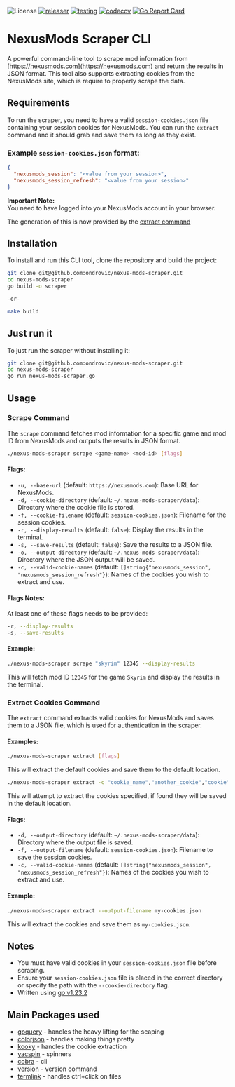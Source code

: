 ![License](https://img.shields.io/badge/license-MIT-blue)
[![releaser](https://github.com/ondrovic/nexus-mods-scraper/actions/workflows/releaser.yml/badge.svg)](https://github.com/ondrovic/nexus-mods-scraper/actions/workflows/releaser.yml)
[![testing](https://github.com/ondrovic/nexus-mods-scraper/actions/workflows/testing.yml/badge.svg)](https://github.com/ondrovic/nexus-mods-scraper/actions/workflows/testing.yml)
[![codecov](https://codecov.io/gh/ondrovic/nexus-mods-scraper/graph/badge.svg?token=RxpgtxqYis)](https://codecov.io/gh/ondrovic/nexus-mods-scraper)
[![Go Report Card](https://goreportcard.com/badge/github.com/ondrovic/nexus-mods-scraper)](https://goreportcard.com/report/github.com/ondrovic/nexus-mods-scraper)
# NexusMods Scraper CLI

A powerful command-line tool to scrape mod information from [https://nexusmods.com](https://nexusmods.com) and return the results in JSON format. This tool also supports extracting cookies from the NexusMods site, which is require to properly scrape the data.

## Requirements

To run the scraper, you need to have a valid `session-cookies.json` file containing your session cookies for NexusMods. You can run the `extract` command and it should grab and save them as long as they exist.

### Example `session-cookies.json` format:

```json
{
  "nexusmods_session": "<value from your session>",
  "nexusmods_session_refresh": "<value from your session>"
}
```

**Important Note:**  
You need to have logged into your NexusMods account in your browser.

The generation of this is now provided by the [extract command](#extract-cookies-command)

## Installation

To install and run this CLI tool, clone the repository and build the project:

```bash
git clone git@github.com:ondrovic/nexus-mods-scraper.git
cd nexus-mods-scraper
go build -o scraper

-or-

make build
```

## Just run it

To just run the scraper without installing it:

```bash
git clone git@github.com:ondrovic/nexus-mods-scraper.git
cd nexus-mods-scraper
go run nexus-mods-scraper.go
```

## Usage

### Scrape Command

The `scrape` command fetches mod information for a specific game and mod ID from NexusMods and outputs the results in JSON format.

```bash
./nexus-mods-scraper scrape <game-name> <mod-id> [flags]
```

#### Flags:

- `-u, --base-url` (default: `https://nexusmods.com`): Base URL for NexusMods.
- `-d, --cookie-directory` (default: `~/.nexus-mods-scraper/data`): Directory where the cookie file is stored.
- `-f, --cookie-filename` (default: `session-cookies.json`): Filename for the session cookies.
- `-r, --display-results` (default: `false`): Display the results in the terminal.
- `-s, --save-results` (default: `false`): Save the results to a JSON file.
- `-o, --output-directory` (default: `~/.nexus-mods-scraper/data`): Directory where the JSON output will be saved.
- `-c, --valid-cookie-names` (default: `[]string{"nexusmods_session", "nexusmods_session_refresh"}`): Names of the cookies you wish to extract and use.

#### Flags Notes:

At least one of these flags needs to be provided:

```bash
-r, --display-results
-s, --save-results
```

#### Example:

```bash
./nexus-mods-scraper scrape "skyrim" 12345 --display-results
```

This will fetch mod ID `12345` for the game `Skyrim` and display the results in the terminal.

### Extract Cookies Command

The `extract` command extracts valid cookies for NexusMods and saves them to a JSON file, which is used for authentication in the scraper.

#### Examples:

```bash
./nexus-mods-scraper extract [flags]
```

This will extract the default cookies and save them to the default location.

```bash
./nexus-mods-scraper extract -c "cookie_name","another_cookie","cookie"
```

This will attempt to extract the cookies specified, if found they will be saved in the default location.

#### Flags:

- `-d, --output-directory` (default: `~/.nexus-mods-scraper/data`): Directory where the output file is saved.
- `-f, --output-filename` (default: `session-cookies.json`): Filename to save the session cookies.
- `-c, --valid-cookie-names` (default: `[]string{"nexusmods_session", "nexusmods_session_refresh"}`): Names of the cookies you wish to extract and use.

#### Example:

```bash
./nexus-mods-scraper extract --output-filename my-cookies.json
```

This will extract the cookies and save them as `my-cookies.json`.

## Notes

- You must have valid cookies in your `session-cookies.json` file before scraping.
- Ensure your `session-cookies.json` file is placed in the correct directory or specify the path with the `--cookie-directory` flag.
- Written using [go v1.23.2](https://go.dev/dl/)


## Main Packages used

- [goquery](github.com/PuerkitoBio/goquery) - handles the heavy lifting for the scaping
- [colorjson](github.com/TylerBrock/colorjson) - handles making things pretty
- [kooky](github.com/browserutils/kooky) - handles the cookie extraction
- [yacspin](github.com/theckman/yacspin) - spinners
- [cobra](github.com/spf13/cobra) - cli
- [version](go.szostok.io/version) - version command
- [termlink](github.com/savioxavier/termlink) - handles ctrl+click on files
